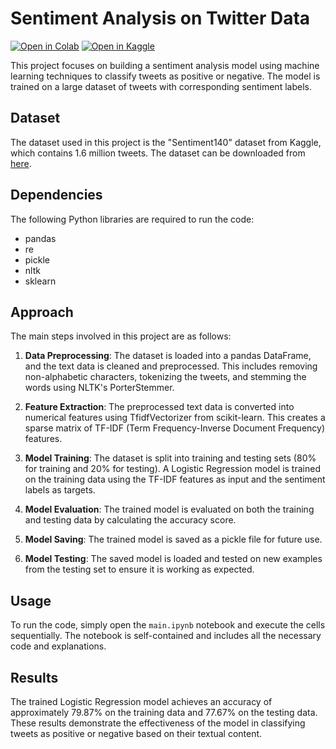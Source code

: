 # Sentiment Analysis on Twitter Data

[![Open in Colab](https://img.shields.io/badge/Run%20in-Colab-blue?logo=google-colab&style=for-the-badge)](https://colab.research.google.com/github/andrewzgheib/ML-Sentiment-Analysis/blob/main/main.ipynb)
[![Open in Kaggle](https://img.shields.io/badge/Run%20in-Kaggle-blue?logo=kaggle&style=for-the-badge)](https://www.kaggle.com/code/andrewzgheib/twitter-sentiment-analysis/notebook)

This project focuses on building a sentiment analysis model using machine learning techniques to classify tweets as positive or negative. The model is trained on a large dataset of tweets with corresponding sentiment labels.

## Dataset

The dataset used in this project is the "Sentiment140" dataset from Kaggle, which contains 1.6 million tweets. The dataset can be downloaded from [here](https://www.kaggle.com/datasets/kazanova/sentiment140).

## Dependencies

The following Python libraries are required to run the code:

- pandas
- re
- pickle
- nltk
- sklearn

## Approach

The main steps involved in this project are as follows:

1. **Data Preprocessing**: The dataset is loaded into a pandas DataFrame, and the text data is cleaned and preprocessed. This includes removing non-alphabetic characters, tokenizing the tweets, and stemming the words using NLTK's PorterStemmer.

2. **Feature Extraction**: The preprocessed text data is converted into numerical features using TfidfVectorizer from scikit-learn. This creates a sparse matrix of TF-IDF (Term Frequency-Inverse Document Frequency) features.

3. **Model Training**: The dataset is split into training and testing sets (80% for training and 20% for testing). A Logistic Regression model is trained on the training data using the TF-IDF features as input and the sentiment labels as targets.

4. **Model Evaluation**: The trained model is evaluated on both the training and testing data by calculating the accuracy score.

5. **Model Saving**: The trained model is saved as a pickle file for future use.

6. **Model Testing**: The saved model is loaded and tested on new examples from the testing set to ensure it is working as expected.

## Usage

To run the code, simply open the `main.ipynb` notebook and execute the cells sequentially. The notebook is self-contained and includes all the necessary code and explanations.

## Results

The trained Logistic Regression model achieves an accuracy of approximately 79.87% on the training data and 77.67% on the testing data. These results demonstrate the effectiveness of the model in classifying tweets as positive or negative based on their textual content.
